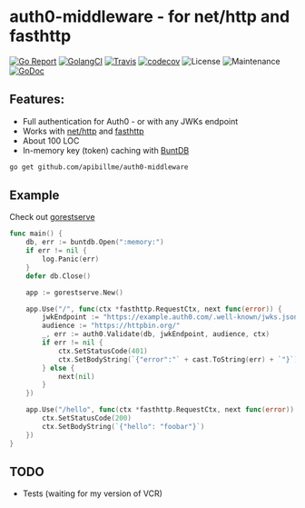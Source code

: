 # auth0-middleware - for net/http and fasthttp

[![Go Report](https://goreportcard.com/badge/github.com/apibillme/auth0-middleware)](https://goreportcard.com/report/github.com/apibillme/auth0-middleware) [![GolangCI](https://golangci.com/badges/github.com/apibillme/auth0-middleware.svg)](https://golangci.com/r/github.com/apibillme/auth0-middleware) [![Travis](https://travis-ci.org/apibillme/auth0-middleware.svg?branch=master)](https://travis-ci.org/apibillme/auth0-middleware#) [![codecov](https://codecov.io/gh/apibillme/auth0-middleware/branch/master/graph/badge.svg)](https://codecov.io/gh/apibillme/auth0-middleware) ![License](https://img.shields.io/github/license/mashape/apistatus.svg) ![Maintenance](https://img.shields.io/maintenance/yes/2018.svg) [![GoDoc](https://godoc.org/github.com/apibillme/auth0-middleware?status.svg)](https://godoc.org/github.com/apibillme/auth0-middleware)


## Features:
* Full authentication for Auth0 - or with any JWKs endpoint
* Works with [net/http](https://golang.org/pkg/net/http/) and [fasthttp](https://github.com/valyala/fasthttp)
* About 100 LOC
* In-memory key (token) caching with [BuntDB](https://github.com/tidwall/buntdb)

```bash
go get github.com/apibillme/auth0-middleware
```

## Example

Check out [gorestserve](https://github.com/apibillme/gorestserve)

```go
func main() {
    db, err := buntdb.Open(":memory:")
    if err != nil {
        log.Panic(err)
    }
    defer db.Close()

    app := gorestserve.New()

    app.Use("/", func(ctx *fasthttp.RequestCtx, next func(error)) {
        jwkEndpoint := "https://example.auth0.com/.well-known/jwks.json"
        audience := "https://httpbin.org/"
        _, err := auth0.Validate(db, jwkEndpoint, audience, ctx)
        if err != nil {
            ctx.SetStatusCode(401)
            ctx.SetBodyString(`{"error":"` + cast.ToString(err) + `"}`)
        } else {
            next(nil)
        }
    })

    app.Use("/hello", func(ctx *fasthttp.RequestCtx, next func(error)) {
        ctx.SetStatusCode(200)
        ctx.SetBodyString(`{"hello": "foobar"}`)
    })
}
```

## TODO
* Tests (waiting for my version of VCR)